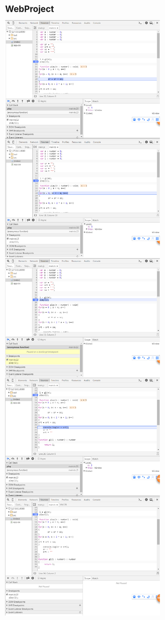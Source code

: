 # WebProject
<img src="/pic/1.png">
<img src="/pic/2.png">
<img src="/pic/3.png">
<img src="/pic/4.png">
<img src="/pic/5.png">
